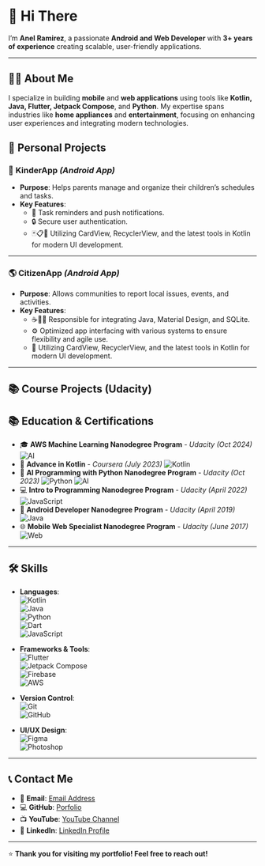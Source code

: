 # 👋 **Hi There**  

I’m **Anel Ramirez**, a passionate **Android and Web Developer** with **3+ years of experience** creating scalable, user-friendly applications.  

---

## 🧑‍💻 **About Me**  
I specialize in building **mobile** and **web applications** using tools like **Kotlin, Java, Flutter, Jetpack Compose**, and **Python**. My expertise spans industries like **home appliances** and **entertainment**, focusing on enhancing user experiences and integrating modern technologies.  

## 📱 **Personal Projects**  

### 🎒 **KinderApp** *(Android App)*  
- **Purpose**: Helps parents manage and organize their children’s schedules and tasks.  
- **Key Features**:  
  - 🔔 Task reminders and push notifications.  
  - 🔒 Secure user authentication.  
  - 🃏📋📱 Utilizing CardView, RecyclerView, and the latest tools in Kotlin for modern UI development. 

---

### 🌎 **CitizenApp** *(Android App)*  
- **Purpose**: Allows communities to report local issues, events, and activities.  
- **Key Features**:  
  - ☕🎨💾 Responsible for integrating Java, Material Design, and SQLite.
  - ⚙️ Optimized app interfacing with various systems to ensure flexibility and agile use.
  - 📱 Utilizing CardView, RecyclerView, and the latest tools in Kotlin for modern UI development.   

---

## 📚 **Course Projects (Udacity)**  
## 📚 **Education & Certifications**  

- 🎓 **AWS Machine Learning Nanodegree Program** - *Udacity* *(Oct 2024)*  ![AI](https://img.shields.io/badge/AI-4285F4?style=flat&logo=google-cloud&logoColor=white)  
- 📱 **Advance in Kotlin** - *Coursera* *(July 2023)*  ![Kotlin](https://img.shields.io/badge/Kotlin-0095D5?style=flat&logo=kotlin&logoColor=white)  
- 🧠 **AI Programming with Python Nanodegree Program** - *Udacity* *(Oct 2023)*  ![Python](https://img.shields.io/badge/Python-3776AB?style=flat&logo=python&logoColor=white) ![AI](https://img.shields.io/badge/AI-4285F4?style=flat&logo=google-cloud&logoColor=white)  
- 💻 **Intro to Programming Nanodegree Program** - *Udacity* *(April 2022)*   ![JavaScript](https://img.shields.io/badge/JavaScript-F7DF1E?style=flat&logo=javascript&logoColor=black)  
- 📲 **Android Developer Nanodegree Program** - *Udacity* *(April 2019)*  ![Java](https://img.shields.io/badge/Java-007396?style=flat&logo=java&logoColor=white)  
- 🌐 **Mobile Web Specialist Nanodegree Program** - *Udacity* *(June 2017)*  ![Web](https://img.shields.io/badge/Web-FF6F00?style=flat&logo=google-chrome&logoColor=white)  

---

## 🛠️ **Skills**  
- **Languages**:  
  ![Kotlin](https://img.shields.io/badge/Kotlin-0095D5?style=flat&logo=kotlin&logoColor=white)  
  ![Java](https://img.shields.io/badge/Java-007396?style=flat&logo=java&logoColor=white)  
  ![Python](https://img.shields.io/badge/Python-3776AB?style=flat&logo=python&logoColor=white)  
  ![Dart](https://img.shields.io/badge/Dart-0175C2?style=flat&logo=dart&logoColor=white)  
  ![JavaScript](https://img.shields.io/badge/JavaScript-F7DF1E?style=flat&logo=javascript&logoColor=black)  

- **Frameworks & Tools**:  
  ![Flutter](https://img.shields.io/badge/Flutter-02569B?style=flat&logo=flutter&logoColor=white)  
  ![Jetpack Compose](https://img.shields.io/badge/Jetpack%20Compose-4285F4?style=flat&logo=android&logoColor=white)  
  ![Firebase](https://img.shields.io/badge/Firebase-FFCA28?style=flat&logo=firebase&logoColor=black)  
  ![AWS](https://img.shields.io/badge/AWS-232F3E?style=flat&logo=amazon-aws&logoColor=white)  

- **Version Control**:  
  ![Git](https://img.shields.io/badge/Git-F05032?style=flat&logo=git&logoColor=white)  
  ![GitHub](https://img.shields.io/badge/GitHub-181717?style=flat&logo=github&logoColor=white)  

- **UI/UX Design**:  
  ![Figma](https://img.shields.io/badge/Figma-F24E1E?style=flat&logo=figma&logoColor=white)  
  ![Photoshop](https://img.shields.io/badge/Photoshop-31A8FF?style=flat&logo=adobe-photoshop&logoColor=white)  

---

## 📞 **Contact Me**  
- 📧 **Email**: [Email Address](anelramirezbaez@gmail.com)   
- 💻 **GitHub**: [Porfolio](https://neorb.github.io/neo.software.engineer.github.io/)  
- 📺 **YouTube**: [YouTube Channel](https://www.youtube.com/CodigoDidactico)  
- 💼 **LinkedIn**: [LinkedIn Profile](https://linkedin.com/in/anelandroidprogramer)  

---

⭐ **Thank you for visiting my portfolio! Feel free to reach out!**  

